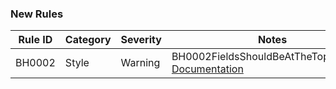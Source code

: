 ﻿### New Rules

Rule ID | Category | Severity | Notes
--------|----------|----------|--------------------
BH0002  |  Style   |  Warning | BH0002FieldsShouldBeAtTheTopAnalyzer, [Documentation](https://na1307.github.io/Bluehill.Analyzers/BH0002)
